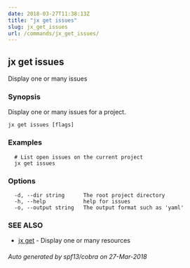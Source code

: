 ```yaml
---
date: 2018-03-27T11:38:13Z
title: "jx get issues"
slug: jx_get_issues
url: /commands/jx_get_issues/
---
```

## jx get issues

Display one or many issues

### Synopsis

Display one or many issues for a project.

```
jx get issues [flags]
```

### Examples

```
  # List open issues on the current project
  jx get issues
```

### Options

```
  -d, --dir string      The root project directory
  -h, --help            help for issues
  -o, --output string   The output format such as 'yaml'
```

### SEE ALSO

* [jx get](/commands/jx_get/)	 - Display one or many resources

###### Auto generated by spf13/cobra on 27-Mar-2018
